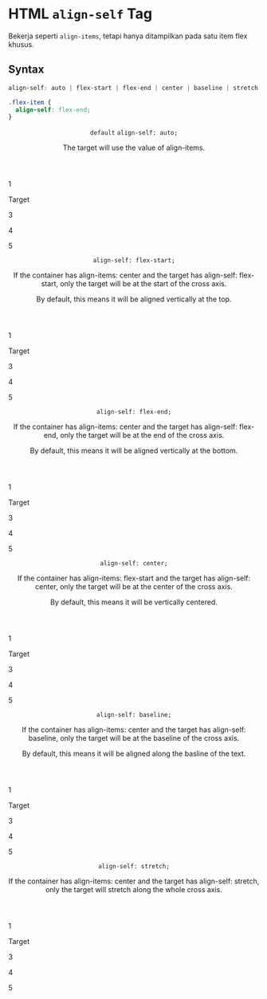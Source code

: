 # HTML `align-self` Tag

Bekerja seperti `align-items`, tetapi hanya ditampilkan pada satu item flex khusus.

## Syntax

```css
align-self: auto | flex-start | flex-end | center | baseline | stretch

.flex-item {
  align-self: flex-end;
}
```

<section class="example">
	<header class="example__header">
		<p class="example__name">
            <code class="example--default">default</code>
			<code class="example--value">align-self: auto;</code>
		</p>
		<div class="example__description">
			<p>The target will use the value of align-items.</p>
		</div>
	</header>
	<aside class="example__preview">
		<div class="example__browser"><i></i><i></i><i></i></div>
			<div class="example__output">
				<div class="example__output-div align-self" id="align-self-auto">
					<p class="square square--plum">1</p>
					<p class="square target">Target</p>
					<p class="square square--plum">3</p>
					<p class="square square--plum">4</p>
                    <p class="square square--plum">5</p>
				<div class="line line--default"></div>
				<div class="line line--red"></div>
			</div>
		</div>
	</aside>
</section>
<section class="example">
	<header class="example__header">
		<p class="example__name">
			<code class="example--value">align-self: flex-start;</code>
		</p>
		<div class="example__description">
			<p>If the container has align-items: center and the target has align-self: flex-start, only the target will be at the start of the cross axis.</p>
            <p>By default, this means it will be aligned vertically at the top.</p>
		</div>
	</header>
	<aside class="example__preview">
		<div class="example__browser"><i></i><i></i><i></i></div>
			<div class="example__output">
				<div class="example__output-div align-self" id="align-self-flex-start">
					<p class="square square--plum">1</p>
					<p class="square target">Target</p>
					<p class="square square--plum">3</p>
					<p class="square square--plum">4</p>
                    <p class="square square--plum">5</p>
				<div class="line line--default"></div>
				<div class="line line--red"></div>
			</div>
		</div>
	</aside>
</section>
<section class="example">
	<header class="example__header">
		<p class="example__name">
			<code class="example--value">align-self: flex-end;</code>
		</p>
		<div class="example__description">
			<p>If the container has align-items: center and the target has align-self: flex-end, only the target will be at the end of the cross axis.</p>
            <p>By default, this means it will be aligned vertically at the bottom.</p>
		</div>
	</header>
	<aside class="example__preview">
		<div class="example__browser"><i></i><i></i><i></i></div>
			<div class="example__output">
				<div class="example__output-div align-self" id="align-self-flex-end">
					<p class="square square--plum">1</p>
					<p class="square target">Target</p>
					<p class="square square--plum">3</p>
					<p class="square square--plum">4</p>
                    <p class="square square--plum">5</p>
				<div class="line line--default"></div>
				<div class="line line--red"></div>
			</div>
		</div>
	</aside>
</section>
<section class="example">
	<header class="example__header">
		<p class="example__name">
			<code class="example--value">align-self: center;</code>
		</p>
		<div class="example__description">
			<p>If the container has align-items: flex-start and the target has align-self: center, only the target will be at the center of the cross axis.</p>
            <p>By default, this means it will be vertically centered.</p>
		</div>
	</header>
	<aside class="example__preview">
		<div class="example__browser"><i></i><i></i><i></i></div>
			<div class="example__output">
				<div class="example__output-div align-self" id="align-self-center">
					<p class="square square--plum">1</p>
					<p class="square target">Target</p>
					<p class="square square--plum">3</p>
					<p class="square square--plum">4</p>
                    <p class="square square--plum">5</p>
				<div class="line line--default"></div>
				<div class="line line--red"></div>
			</div>
		</div>
	</aside>
</section>
<section class="example">
	<header class="example__header">
		<p class="example__name">
			<code class="example--value">align-self: baseline;</code>
		</p>
		<div class="example__description">
			<p>If the container has align-items: center and the target has align-self: baseline, only the target will be at the baseline of the cross axis.</p>
            <p>By default, this means it will be aligned along the basline of the text.</p>
		</div>
	</header>
	<aside class="example__preview">
		<div class="example__browser"><i></i><i></i><i></i></div>
			<div class="example__output">
				<div class="example__output-div align-self" id="align-self-baseline">
					<p class="square square--plum">1</p>
					<p class="square target">Target</p>
					<p class="square square--plum">3</p>
					<p class="square square--plum">4</p>
                    <p class="square square--plum">5</p>
				<div class="line line--default"></div>
				<div class="line line--red"></div>
			</div>
		</div>
	</aside>
</section>
<section class="example">
	<header class="example__header">
		<p class="example__name">
			<code class="example--value">align-self: stretch;</code>
		</p>
		<div class="example__description">
			<p>If the container has align-items: center and the target has align-self: stretch, only the target will stretch along the whole cross axis.</p>
		</div>
	</header>
	<aside class="example__preview">
		<div class="example__browser"><i></i><i></i><i></i></div>
			<div class="example__output">
				<div class="example__output-div align-self" id="align-self-stretch">
					<p class="square square--plum">1</p>
					<p class="square target">Target</p>
					<p class="square square--plum">3</p>
					<p class="square square--plum">4</p>
                    <p class="square square--plum">5</p>
				<div class="line line--default"></div>
				<div class="line line--red"></div>
			</div>
		</div>
	</aside>
</section>